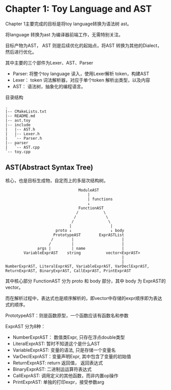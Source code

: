 # Chapter 1: Toy Language and AST

Chapter 1主要完成的目标是将toy language转换为语法树 ast。

将language 转换为ast 为编译器前端工作，无需特别关注。

目标产物为AST， AST 则是后续优化的起始点，将AST 转换为其他的Dialect，然后进行优化。

其中主要的三个部件为Lexer、AST、Parser

- Parser: 将整个toy language 读入，使用Lexer解析 token，构建AST
- Lexer： token 词法解析器，对应于单个token 解析出类型，以及内容
- AST： 语法树，抽象化的编程语言。

目录结构

```
.
|-- CMakeLists.txt
|-- README.md
|-- ast.toy
|-- include
|   |-- AST.h
|   |-- Lexer.h
|   `-- Parser.h
|-- parser
|   `-- AST.cpp
`-- toy.cpp
```

## AST(Abstract Syntax Tree)

核心，也是目标生成物，自定而上的多层次结构树。


```
                                ModuleAST
                                    |
                                    | functions
                                    ↓
                                FunctionAST
                               /           \
                              /             \
                             /               \
                            |                 |
                      proto ↓                 ↓ body
                     PrototypeAST        ExprASTList
                    /        |                     |
                   /         |                     |
              args |         | name                |
        VariableExprAST    string           vector<ExprAST>
                                                   |
                                                   |
NumberExprAST, LiteralExprAST, VariableExprAST, VarDeclExprAST, ReturnExprAST, BinaryExprAST, CallExprAST, PrintExprAST

```

其中核心部分 FunctionAST 分为 proto 和 body 部分，其中 body 为 ExprAST的vector。

而在解析过程中，表达式也是顺序解析的，即vector中存储的expr顺序即为表达式的顺序。

PrototypeAST：则是函数原型，一个函数应该有函数名和参数

ExprAST 分为8种：

- NumberExprAST： 数值类Expr, 只存在浮点double类型
- LiteralExprAST: 暂时不知道这个是什么AST
- VariableExprAST: 变量的语法, 只是存储一个变量名
- VarDeclExprAST：变量声明Expr, 其中包含了变量的初始值
- ReturnExprAST: return 返回值， 返回表达式
- BinaryExprAST: 二进制运运算符表达式
- CallExprAST: 调用定义的其他函数，而非内置op操作
- PrintExprAST: 单独的打印expr，接受参数arg
